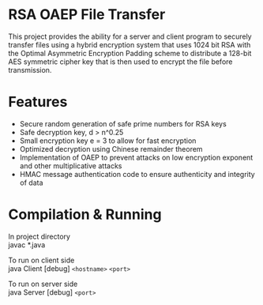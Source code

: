 # RSA OAEP File Transfer
This project provides the ability for a server and client program to securely transfer files using a hybrid encryption system that uses 1024 bit RSA with the Optimal Asymmetric Encryption Padding scheme to distribute a 128-bit AES symmetric cipher key that is then used to encrypt the file before transmission.

# Features
- Secure random generation of safe prime numbers for RSA keys
- Safe decryption key, d > n^0.25
- Small encryption key e = 3 to allow for fast encryption
- Optimized decryption using Chinese remainder theorem
- Implementation of OAEP to prevent attacks on low encryption exponent and other multiplicative attacks
- HMAC message authentication code to ensure authenticity and integrity of data


# Compilation & Running
In project directory  
    javac *.java  
  
To run on client side  
    java Client [debug] `<hostname>` `<port>`  
  
To run on server side  
    java Server [debug] `<port>`